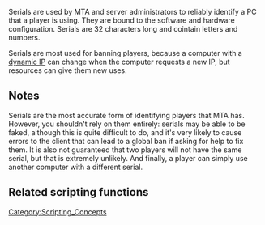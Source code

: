 Serials are used by MTA and server administrators to reliably identify a PC that a player is using. They are bound to the software and hardware configuration. Serials are 32 characters long and cointain letters and numbers.

Serials are most used for banning players, because a computer with a [dynamic IP](http://en.wikipedia.org/wiki/Dynamic_IP) can change when the computer requests a new IP, but resources can give them new uses.

Notes
-----

Serials are the most accurate form of identifying players that MTA has. However, you shouldn't rely on them entirely: serials may be able to be faked, although this is quite difficult to do, and it's very likely to cause errors to the client that can lead to a global ban if asking for help to fix them. It is also not guaranteed that two players will not have the same serial, but that is extremely unlikely. And finally, a player can simply use another computer with a different serial.

Related scripting functions
---------------------------

[Category:Scripting\_Concepts](/docs/category-scripting_concepts.md "wikilink")
